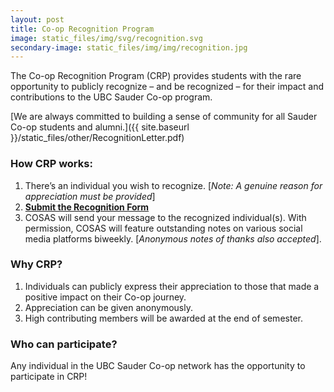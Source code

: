 ```yaml
---
layout: post
title: Co-op Recognition Program
image: static_files/img/svg/recognition.svg
secondary-image: static_files/img/img/recognition.jpg
---
```

The Co-op Recognition Program (CRP) provides students with the rare opportunity to publicly recognize – and be recognized – for their impact and contributions to the UBC Sauder Co-op program. 

[We are always committed to building a sense of community for all Sauder Co-op students and alumni.]({{ site.baseurl }}/static_files/other/RecognitionLetter.pdf)

### How CRP works:

1. There’s an individual you wish to recognize. [*Note: A genuine reason for appreciation must be provided*]
2. [**Submit the Recognition Form**](https://forms.gle/TkJAZDpYwSYz9vvL6)
3. COSAS will send your message to the recognized individual(s). With permission, COSAS will feature outstanding notes on various social media platforms biweekly. [*Anonymous notes of thanks also accepted*].

###  Why CRP?
1. Individuals can publicly express their appreciation to those that made a positive impact on their Co-op journey. 
2. Appreciation can be given anonymously.
3. High contributing members will be awarded at the end of semester.
   
### Who can participate?
Any individual in the UBC Sauder Co-op network has the opportunity to participate in CRP!

<!-- <a href="{{ site.baseurl }}/static_files/other/Recognition.pdf">Download our information pamphlet here</a>

<iframe width="100%" height="1000" src="{{ site.baseurl }}/static_files/other/Recognition.pdf"> -->